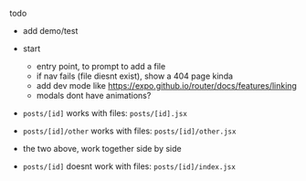 todo

- add demo/test
- start

  - entry point, to prompt to add a file
  - if nav fails (file diesnt exist), show a 404 page kinda
  - add dev mode like https://expo.github.io/router/docs/features/linking
  - modals dont have animations?

- `posts/[id]` works with files: `posts/[id].jsx`
- `posts/[id]/other` works with files: `posts/[id]/other.jsx`
- the two above, work together side by side
- `posts/[id]` doesnt work with files: `posts/[id]/index.jsx`
